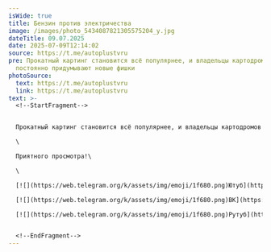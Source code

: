 ```yaml
---
isWide: true
title: Бензин против электричества
image: /images/photo_5434087821305575204_y.jpg
dateTitle: 09.07.2025
date: 2025-07-09T12:14:02
source: https://t.me/autoplustvru
pre: Прокатный картинг становится всё популярнее, и владельцы картодромов
  постоянно придумывают новые фишки
photoSource:
  text: https://t.me/autoplustvru
  link: https://t.me/autoplustvru
text: >-
  <!--StartFragment-->


  Прокатный картинг становится всё популярнее, и владельцы картодромов постоянно придумывают новые фишки — теперь любители скорости могут выбирать между традиционными бензиновыми картами и новенькими — электро. Сегодня расскажем, какие машины быстрее, ремонтопригоднее, как ведут себя на трассе, и какие ощущения испытывает пилот во время заезда.\

  \

  Приятного просмотра!\

  \

  [![](https://web.telegram.org/k/assets/img/emoji/1f680.png)Ютуб](https://youtu.be/6cv4EeElB_c)\

  [![](https://web.telegram.org/k/assets/img/emoji/1f680.png)ВК](https://vkvideo.ru/video-31669285_456241329)\

  [![](https://web.telegram.org/k/assets/img/emoji/1f680.png)Рутуб](https://rutube.ru/video/1f425480918baadafe1c8c5a4fbe7aaa/)


  <!--EndFragment-->
---
```

